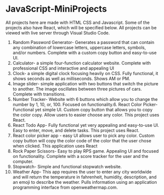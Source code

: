 # JavaScript-MiniProjects
All projects here are made with HTML CSS and Javascript. Some of the projects also have React, which will be specified below. All projects can be viewed with live server through Visual Studio Code.

1. Random Password Generator- Generates a password that can contain any combination of lowercase letters, uppercase letters, symbols, and/or numbers. Complete with a custom copy button and easy-to-use UI.
2. Calculator- a simple four-function calculator website. Complete with professional CSS and interactive and appealing UI
3. Clock- a simple digital clock focusing heavily on CSS. Fully functional, it shows seconds as well as milliseconds. Shows AM or PM.
4. Image slider- simple application with two buttons that switch the picture to another. The image oscillates between three pictures of cars. Complete with transitions.
5. Number Tracker- Website with 6 buttons which allow you to change the number by 1, 10, or, 100. Focused on functionality.6. React Color Picker- Functional yet simple UI. Custom copy button that allows you to copy the color copy. Allow users to easier choose any color. This project uses React.
7. React Todo App- Fully functional yet very appealing and easy-to-use UI. Easy to enter, move, and delete tasks. This project uses React.
8. React color picker app - easy UI allows user to pick any color. Custom copy button will copy the color code of the color that the user chose when clicked. This application uses React
9. Rock Paper Scissors- Easy to play RPS game. Appealing UI and focused on functionality. Complete with a score tracker for the user and the computer.
10. Stopwatch- Simple and functional stopwatch website.
11. Weather App- This app requires the user to enter any city worldwide and will return the temperature in fahrenheit, humidity, description, and an emoji to describe the weather. Pulls information using an application programming interface from openweathermap.com.
